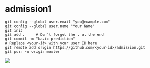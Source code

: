 # admission1

    git config --global user.email "you@example.com"
    git config --global user.name "Your Name"
    git init
    git add .     # Don't forget the . at the end
    git commit -m "basic prediction"
    # Replace <your-id> with your user ID here
    git remote add origin https://github.com/<your-id>/admission.git
    git push -u origin master
![](https://paper-attachments.dropbox.com/s_892A7A54CD6216A08E7D697EBC99FE6874AEA48848176A48827BC0502AD1032C_1619346371852_proxy.gif)
